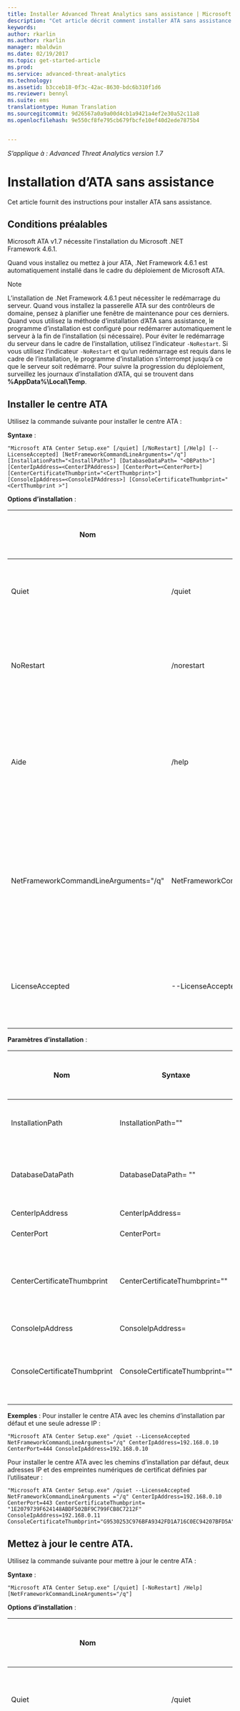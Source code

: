 ```yaml
---
title: Installer Advanced Threat Analytics sans assistance | Microsoft Docs
description: "Cet article décrit comment installer ATA sans assistance."
keywords: 
author: rkarlin
ms.author: rkarlin
manager: mbaldwin
ms.date: 02/19/2017
ms.topic: get-started-article
ms.prod: 
ms.service: advanced-threat-analytics
ms.technology: 
ms.assetid: b3cceb18-0f3c-42ac-8630-bdc6b310f1d6
ms.reviewer: bennyl
ms.suite: ems
translationtype: Human Translation
ms.sourcegitcommit: 9d26567a0a9a00d4cb1a9421a4ef2e30a52c11a8
ms.openlocfilehash: 9e550cf8fe795cb679fbcfe10ef40d2ede7875b4


---
```


*S’applique à : Advanced Threat Analytics version 1.7*



# <a name="ata-silent-installation"></a>Installation d’ATA sans assistance
Cet article fournit des instructions pour installer ATA sans assistance.
## <a name="prerequisites"></a>Conditions préalables

Microsoft ATA v1.7 nécessite l’installation du Microsoft .NET Framework 4.6.1. 

Quand vous installez ou mettez à jour ATA, .Net Framework 4.6.1 est automatiquement installé dans le cadre du déploiement de Microsoft ATA.

> [!Note] 
> L’installation de .Net Framework 4.6.1 peut nécessiter le redémarrage du serveur. Quand vous installez la passerelle ATA sur des contrôleurs de domaine, pensez à planifier une fenêtre de maintenance pour ces derniers.
Quand vous utilisez la méthode d’installation d’ATA sans assistance, le programme d’installation est configuré pour redémarrer automatiquement le serveur à la fin de l’installation (si nécessaire). Pour éviter le redémarrage du serveur dans le cadre de l’installation, utilisez l’indicateur `-NoRestart`. Si vous utilisez l’indicateur `-NoRestart` et qu’un redémarrage est requis dans le cadre de l’installation, le programme d’installation s’interrompt jusqu’à ce que le serveur soit redémarré. Pour suivre la progression du déploiement, surveillez les journaux d’installation d’ATA, qui se trouvent dans **%AppData%\Local\Temp**.


## <a name="install-the-ata-center"></a>Installer le centre ATA

Utilisez la commande suivante pour installer le centre ATA :

**Syntaxe** :

    "Microsoft ATA Center Setup.exe" [/quiet] [/NoRestart] [/Help] [--LicenseAccepted] [NetFrameworkCommandLineArguments="/q"] [InstallationPath="<InstallPath>"] [DatabaseDataPath= "<DBPath>"] [CenterIpAddress=<CenterIPAddress>] [CenterPort=<CenterPort>] [CenterCertificateThumbprint="<CertThumbprint>"] 
    [ConsoleIpAddress=<ConsoleIPAddress>] [ConsoleCertificateThumbprint="<CertThumbprint >"]
    
**Options d’installation** :

|Nom|Syntaxe|Obligatoire pour une installation sans assistance ?|Description|
|-------------|----------|---------|---------|
|Quiet|/quiet|Oui|Exécute le programme d’installation sans afficher d’interface utilisateur, ni d’invites.|
|NoRestart|/norestart|Non|Supprime toute tentative de redémarrage. Par défaut, l’interface utilisateur demande la confirmation du redémarrage.|
|Aide|/help|Non|Fournit une aide et une référence rapide. Affiche l’utilisation correcte de la commande d’installation, y compris la liste de tous les comportements et options.|
|NetFrameworkCommandLineArguments="/q"|NetFrameworkCommandLineArguments="/q"|Oui|Spécifie les paramètres d’installation de .Net Framework. Doit être définie de manière à effectuer l’installation sans assistance de .Net Framework.|
|LicenseAccepted|--LicenseAccepted|Oui|Indique que la licence a été lue et approuvée. Doit être définie sur installation sans assistance.|

**Paramètres d’installation** :

|Nom|Syntaxe|Obligatoire pour une installation sans assistance ?|Description|
|-------------|----------|---------|---------|
|InstallationPath|InstallationPath="<InstallPath>"|Non|Définit le chemin de l’installation des fichiers binaires ATA. Chemin par défaut : C:\Program Files\Microsoft Advanced Threat Analytics\Center|
|DatabaseDataPath|DatabaseDataPath= "<DBPath>"|Non|Définit le chemin du dossier des données de la base de données ATA. Chemin par défaut : C:\Program Files\Microsoft Advanced Threat Analytics\Center\MongoDB\bin\data|
|CenterIpAddress|CenterIpAddress=<CenterIPAddress>|Oui|Définit l’adresse IP du service du centre ATA|
|CenterPort|CenterPort=<CenterPort>|Oui|Définit le port réseau du service du centre ATA|
|CenterCertificateThumbprint|CenterCertificateThumbprint="<CertThumbprint>"|Non|Définit l’empreinte numérique du certificat pour le service du centre ATA. Ce certificat est utilisé pour sécuriser la communication entre le centre ATA et la passerelle ATA. Si ce paramètre n’est pas défini, l’installation génère un certificat auto-signé.|
|ConsoleIpAddress|ConsoleIpAddress=<ConsoleIPAddress>|Oui|Définit l’adresse IP de la console ATA|
|ConsoleCertificateThumbprint|ConsoleCertificateThumbprint="<CertThumbprint >"|Non|Spécifie l’empreinte numérique du certificat pour la console ATA. Ce certificat est utilisé pour valider l’identité du site web de la console ATA. Si ce paramètre n’est pas spécifié, l’installation génère un certificat auto-signé.|

**Exemples** : Pour installer le centre ATA avec les chemins d’installation par défaut et une seule adresse IP :

    "Microsoft ATA Center Setup.exe" /quiet --LicenseAccepted NetFrameworkCommandLineArguments="/q" CenterIpAddress=192.168.0.10
    CenterPort=444 ConsoleIpAddress=192.168.0.10

Pour installer le centre ATA avec les chemins d’installation par défaut, deux adresses IP et des empreintes numériques de certificat définies par l’utilisateur :

    "Microsoft ATA Center Setup.exe" /quiet --LicenseAccepted NetFrameworkCommandLineArguments ="/q" CenterIpAddress=192.168.0.10 CenterPort=443 CenterCertificateThumbprint= ‎"1E2079739F624148ABDF502BF9C799FCB8C7212F"
    ConsoleIpAddress=192.168.0.11  ConsoleCertificateThumbprint="G9530253C976BFA9342FD1A716C0EC94207BFD5A"

## <a name="update-the-ata-center"></a>Mettez à jour le centre ATA.

Utilisez la commande suivante pour mettre à jour le centre ATA :

**Syntaxe** :

    "Microsoft ATA Center Setup.exe" [/quiet] [-NoRestart] /Help] [NetFrameworkCommandLineArguments="/q"]


**Options d’installation** :

|Nom|Syntaxe|Obligatoire pour une installation sans assistance ?|Description|
|-------------|----------|---------|---------|
|Quiet|/quiet|Oui|Exécute le programme d’installation sans afficher d’interface utilisateur, ni d’invites.|
|NoRestart|/norestart|Non|Supprime toute tentative de redémarrage. Par défaut, l’interface utilisateur demande la confirmation du redémarrage.|
|Aide|/help|Non|Fournit une aide et une référence rapide. Affiche l’utilisation correcte de la commande d’installation, y compris la liste de tous les comportements et options.|
|NetFrameworkCommandLineArguments="/q"|NetFrameworkCommandLineArguments="/q"|Oui|Spécifie les paramètres d’installation de .Net Framework. Doit être définie de manière à effectuer l’installation sans assistance de .Net Framework.|


Pendant la mise à jour d’ATA, le programme d’installation détecte automatiquement qu’ATA est déjà installé sur le serveur, et aucune option d’installation de mise à jour n’est requise.

**Exemples** : Pour mettre à jour le centre ATA sans assistance. Dans les environnements de grande taille, la mise à jour du centre ATA peut prendre un certain temps. Surveillez les journaux ATA pour suivre la progression de la mise à jour.

        "Microsoft ATA Center Setup.exe" /quiet NetFrameworkCommandLineArguments="/q"

## <a name="uninstall-the-ata-center-silently"></a>Désinstaller le centre ATA sans assistance

Utilisez la commande suivante pour effectuer une désinstallation sans assistance du centre ATA : **Syntaxe** :

    Microsoft ATA Center Setup.exe [/quiet] [/Uninstall] [/NoRestart] [/Help]
     [--DeleteExistingDatabaseData]

**Options d’installation** :

|Nom|Syntaxe|Obligatoire pour une désinstallation sans assistance ?|Description|
|-------------|----------|---------|---------|
|Quiet|/quiet|Oui|Exécute le programme de désinstallation sans afficher d’interface utilisateur, ni d’invites.|
|Désinstaller|/uninstall|Oui|Exécute la désinstallation sans assistance du centre ATA du serveur.|
|NoRestart|/norestart|Non|Supprime toute tentative de redémarrage. Par défaut, l’interface utilisateur demande la confirmation du redémarrage.|
|Aide|/help|Non|Fournit une aide et une référence rapide. Affiche l’utilisation correcte de la commande d’installation, y compris la liste de tous les comportements et options.|

**Paramètres d’installation** :

|Nom|Syntaxe|Obligatoire pour une désinstallation sans assistance ?|Description|
|-------------|----------|---------|---------|
|DeleteExistingDatabaseData|DeleteExistingDatabaseData|Non|Supprime tous les fichiers de la base de données existante.|

**Exemples** : Pour désinstaller sans assistance le centre ATA du serveur, en supprimant toutes les données de base de données existantes :


    "Microsoft ATA Center Setup.exe" /quiet /uninstall --DeleteExistingDatabaseData

## <a name="ata-gateway-silent-installation"></a>Installation de la passerelle ATA sans assistance
Utilisez la commande suivante pour installer la passerelle ATA sans assistance :

**Syntaxe** :

    Microsoft ATA Gateway Setup.exe [/quiet] [/NoRestart] [/Help] [NetFrameworkCommandLineArguments ="/q"] 
    [GatewayCertificateThumbprint="<CertThumbprint >"] [ConsoleAccountName="<AccountName>"] 
    [ConsoleAccountPassword="<AccountPassword>"]

**Options d’installation** :

|Nom|Syntaxe|Obligatoire pour une installation sans assistance ?|Description|
|-------------|----------|---------|---------|
|Quiet|/quiet|Oui|Exécute le programme d’installation sans afficher d’interface utilisateur, ni d’invites.|
|NoRestart|/norestart|Non|Supprime toute tentative de redémarrage. Par défaut, l’interface utilisateur demande la confirmation du redémarrage.|
|Aide|/help|Non|Fournit une aide et une référence rapide. Affiche l’utilisation correcte de la commande d’installation, y compris la liste de tous les comportements et options.|
|NetFrameworkCommandLineArguments="/q"|NetFrameworkCommandLineArguments="/q"|Oui|Spécifie les paramètres d’installation de .Net Framework. Doit être définie de manière à effectuer l’installation sans assistance de .Net Framework.|

**Paramètres d’installation** :

|Nom|Syntaxe|Obligatoire pour une installation sans assistance ?|Description|
|-------------|----------|---------|---------|
|GatewayCertificateThumbprint|GatewayCertificateThumbprint="<CertThumbprint >"|Non|Définit l’empreinte numérique du certificat pour le service du centre ATA. Ce certificat est utilisé pour sécuriser la communication entre le centre ATA et la passerelle ATA. Si ce paramètre n’est pas défini, l’installation génère un certificat auto-signé.|
|ConsoleAccountName|ConsoleAccountName="<AccountName>"|Oui|Définit le nom du compte d’utilisateur (user@domain.com) qui est utilisé pour inscrire la passerelle ATA auprès du centre ATA.|
|ConsoleAccountPassword|ConsoleAccountPassword="<AccountPassword>"|Oui|Définit le mot de passe du compte d’utilisateur (user@domain.com) qui est utilisé pour inscrire la passerelle ATA auprès du centre ATA.|

**Exemples** : Pour installer sans assistance la passerelle ATA et l’inscrire auprès du centre ATA en utilisant les informations d’identification spécifiées :

    "Microsoft ATA Gateway Setup.exe" /quiet NetFrameworkCommandLineArguments="/q" 
    ConsoleAccountName="user@contoso.com" ConsoleAccountPassword="userpwd"
    

## <a name="update-the-ata-gateway"></a>Mettre à jour la passerelle ATA

Utilisez la commande suivante pour mettre à jour la passerelle ATA sans assistance :

**Syntaxe** :

    Microsoft ATA Gateway Setup.exe [/quiet] [/NoRestart] /Help] [NetFrameworkCommandLineArguments="/q"]


**Options d’installation** :

|Nom|Syntaxe|Obligatoire pour une installation sans assistance ?|Description|
|-------------|----------|---------|---------|
|Quiet|/quiet|Oui|Exécute le programme d’installation sans afficher d’interface utilisateur, ni d’invites.|
|NoRestart|/norestart|Non|Supprime toute tentative de redémarrage. Par défaut, l’interface utilisateur demande la confirmation du redémarrage.|
|Aide|/help|Non|Fournit une aide et une référence rapide. Affiche l’utilisation correcte de la commande d’installation, y compris la liste de tous les comportements et options.|
|NetFrameworkCommandLineArguments="/q"|NetFrameworkCommandLineArguments="/q"|Oui|Spécifie les paramètres d’installation de .Net Framework. Doit être définie de manière à effectuer l’installation sans assistance de .Net Framework.|


**Exemples** : Pour mettre à jour la passerelle ATA sans assistance :

        Microsoft ATA Gateway Setup.exe /quiet NetFrameworkCommandLineArguments="/q"

## <a name="uninstall-the-ata-gateway-silently"></a>Désinstaller la passerelle ATA sans assistance

Utilisez la commande suivante pour effectuer une désinstallation sans assistance de la passerelle ATA : **Syntaxe** :

    Microsoft ATA Gateway Setup.exe [/quiet] [/Uninstall] [/NoRestart] [/Help]
    
**Options d’installation** :

|Nom|Syntaxe|Obligatoire pour une désinstallation sans assistance ?|Description|
|-------------|----------|---------|---------|
|Quiet|/quiet|Oui|Exécute le programme de désinstallation sans afficher d’interface utilisateur, ni d’invites.|
|Désinstaller|/uninstall|Oui|Exécute la désinstallation sans assistance de la passerelle ATA du serveur.|
|NoRestart|/norestart|Non|Supprime toute tentative de redémarrage. Par défaut, l’interface utilisateur demande la confirmation du redémarrage.|
|Aide|/help|Non|Fournit une aide et une référence rapide. Affiche l’utilisation correcte de la commande d’installation, y compris la liste de tous les comportements et options.|

**Exemples** : Pour désinstaller sans assistance la passerelle ATA du serveur :


    Microsoft ATA Gateway Setup.exe /quiet /uninstall
    









## <a name="see-also"></a>Voir aussi

- [Consultez le forum ATA !](https://social.technet.microsoft.com/Forums/security/home?forum=mata)
- [Configurer la collecte d’événements](configure-event-collection.md)
- [Configuration requise pour ATA](/advanced-threat-analytics/plan-design/ata-prerequisites)


<!--HONumber=Feb17_HO3-->


